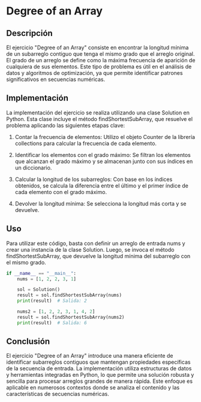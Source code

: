 # Degree of an Array

## Descripción

El ejercicio "Degree of an Array" consiste en encontrar la longitud mínima de un subarreglo contiguo que tenga el mismo grado que el arreglo original. El grado de un arreglo se define como la máxima frecuencia de aparición de cualquiera de sus elementos. Este tipo de problema es útil en el análisis de datos y algoritmos de optimización, ya que permite identificar patrones significativos en secuencias numéricas.

## Implementación

La implementación del ejercicio se realiza utilizando una clase Solution en Python. Esta clase incluye el método findShortestSubArray, que resuelve el problema aplicando las siguientes etapas clave:

1. Contar la frecuencia de elementos: Utilizo el objeto Counter de la librería collections para calcular la frecuencia de cada elemento.

2. Identificar los elementos con el grado máximo: Se filtran los elementos que alcanzan el grado máximo y se almacenan junto con sus índices en un diccionario.

3. Calcular la longitud de los subarreglos: Con base en los índices obtenidos, se calcula la diferencia entre el último y el primer índice de cada elemento con el grado máximo.

4. Devolver la longitud mínima: Se selecciona la longitud más corta y se devuelve.

## Uso

Para utilizar este código, basta con definir un arreglo de entrada nums y crear una instancia de la clase Solution. Luego, se invoca el método findShortestSubArray, que devuelve la longitud mínima del subarreglo con el mismo grado.

```python
if __name__ == "__main__":
    nums = [1, 2, 2, 3, 1]

    sol = Solution()
    result = sol.findShortestSubArray(nums)
    print(result)  # Salida: 2

    nums2 = [1, 2, 2, 3, 1, 4, 2]
    result = sol.findShortestSubArray(nums2)
    print(result)  # Salida: 6
```

## Conclusión

El ejercicio "Degree of an Array" introduce una manera eficiente de identificar subarreglos contiguos que mantengan propiedades específicas de la secuencia de entrada. La implementación utiliza estructuras de datos y herramientas integradas en Python, lo que permite una solución robusta y sencilla para procesar arreglos grandes de manera rápida. Este enfoque es aplicable en numerosos contextos donde se analiza el contenido y las características de secuencias numéricas.
